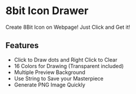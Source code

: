# 8bit Icon Drawer
Create 8Bit Icon on Webpage! Just Click and Get it!

## Features
* Click to Draw dots and Right Click to Clear
* 16 Colors for Drawing (Transparent included)
* Multiple Preview Background
* Use String to Save your Masterpiece
* Generate PNG Image Quickly